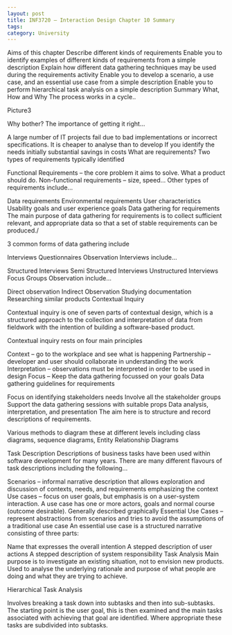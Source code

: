 ```yaml
---
layout: post
title: INF3720 – Interaction Design Chapter 10 Summary
tags: 
category: University
---
```

Aims of this chapter
Describe different kinds of requirements
Enable you to identify examples of different kinds of requirements from a simple description
Explain how different data gathering techniques may be used during the requirements activity
Enable you to develop a scenario, a use case, and an essential use case from a simple description
Enable you to perform hierarchical task analysis on a simple description
Summary
What, How and Why
The process works in a cycle..

Picture3

Why bother? The importance of getting it right…

A large number of IT projects fail due to bad implementations or incorrect specifications.
It is cheaper to analyse than to develop
If you identify the needs initially substantial savings in costs
What are requirements?
Two types of requirements typically identified

Functional Requirements – the core problem it aims to solve. What a product should do.
Non-functional requirements – size, speed…
Other types of requirements include…

Data requirements
Environmental requirements
User characteristics
Usability goals and user experience goals
Data gathering for requirements
The main purpose of data gathering for requirements is to collect sufficient relevant, and appropriate data so that a set of stable requirements can be produced./

3 common forms of data gathering include

Interviews
Questionnaires
Observation
Interviews include…

Structured Interviews
Semi Structured Interviews
Unstructured Interviews
Focus Groups
Observation include…

Direct observation
Indirect Observation
Studying documentation
Researching similar products
Contextual Inquiry

Contextual inquiry is one of seven parts of contextual design, which is a structured approach to the collection and interpretation of data from fieldwork with the intention of building a software-based product.

Contextual inquiry rests on four main principles

Context – go to the workplace and see what is happening
Partnership – developer and user should collaborate in understanding the work
Interpretation – observations must be interpreted in order to be used in design
Focus – Keep the data gathering focussed on your goals
Data gathering guidelines for requirements

Focus on identifying stakeholders needs
Involve all the stakeholder groups
Support the data gathering sessions with suitable props
Data analysis, interpretation, and presentation
The aim here is to structure and record descriptions of requirements.

Various methods to diagram these at different levels including class diagrams, sequence diagrams, Entity Relationship Diagrams

Task Description
Descriptions of business tasks have been used within software development for many years. There are many different flavours of task descriptions including the following…

Scenarios – informal narrative description that allows exploration and discussion of contexts, needs, and requirements emphasizing the context
Use cases – focus on user goals, but emphasis is on a user-system interaction. A use case has one or more actors, goals and normal course (outcome desirable). Generally described graphically
Essential Use Cases – represent abstractions from scenarios and tries to avoid the assumptions of a traditional use case
An essential use case is a structured narrative consisting of three parts:

Name that expresses the overall intention
A stepped description of user actions
A stepped description of system responsibility
Task Analysis
Main purpose is to investigate an existing situation, not to envision new products. Used to analyse the underlying rationale and purpose of what people are doing and what they are trying to achieve.

Hierarchical Task Analysis

Involves breaking a task down into subtasks and then into sub-subtasks. The starting point is the user goal, this is then examined and the main tasks associated with achieving that goal are identified. Where appropriate these tasks are subdivided into subtasks.